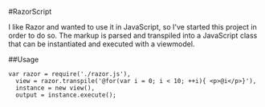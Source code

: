 #RazorScript

I like Razor and wanted to use it in JavaScript, so I've started this project
in order to do so. The markup is parsed and transpiled into a JavaScript class
that can be instantiated and executed with a viewmodel.

##Usage

    var razor = require('./razor.js'),
      view = razor.transpile('@for(var i = 0; i < 10; ++i){ <p>@i</p>}'),
      instance = new view(),
      output = instance.execute();
